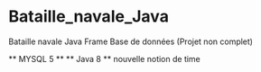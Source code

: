 # Bataille_navale_Java
Bataille navale Java Frame Base de données (Projet non complet)


** MYSQL 5 **
** Java 8 **  nouvelle notion de time 
